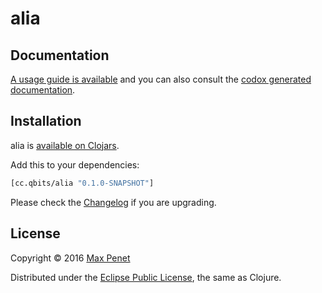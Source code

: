 # alia
<!-- [![Build Status](https://secure.travis-ci.org/mpenet/alia.png?branch=master)](http://travis-ci.org/mpenet/alia) -->

## Documentation

[A usage guide is available](https://github.com/mpenet/alia/blob/master/docs/guide.md)
and you can also consult the
[codox generated documentation](http://mpenet.github.com/alia/#docs).

## Installation

alia is [available on Clojars](https://clojars.org/cc.qbits/alia).

Add this to your dependencies:

```clojure
[cc.qbits/alia "0.1.0-SNAPSHOT"]
```

Please check the
[Changelog](https://github.com/mpenet/alia/blob/master/CHANGELOG.md)
if you are upgrading.

## License

Copyright © 2016 [Max Penet](http://twitter.com/mpenet)

Distributed under the
[Eclipse Public License](http://www.eclipse.org/legal/epl-v10.html),
the same as Clojure.

